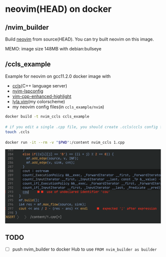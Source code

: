# neovim(HEAD) on docker 

## /nvim\_builder

Build [neovim](https://github.com/neovim/neovim) from source(HEAD).
You can try built neovim on this image.

MEMO: image size 148MB with debian:bullseye

## /ccls\_example

Example for neovim on gcc11.2.0 docker image with
- [ccls](https://github.com/MaskRay/ccls)(C++ language server)
- [nvim-lspconfig](https://github.com/neovim/nvim-lspconfig)
- [vim-cpp-enhanced-highlight](https://github.com/octol/vim-cpp-enhanced-highlight)
- [lyla.vim](https://github.com/niuez/lyla.vim)(my colorscheme)
- my neovim config files(in `ccls_example/nvim`)

```sh
docker build -t nvim_ccls ccls_example

# if you edit a single .cpp file, you should create .ccls(ccls config file)
touch .ccls

docker run -it --rm -v "$PWD":/content nvim_ccls 1.cpp
```

![screenshot](./ccls_example_ss.png)

## TODO

- [ ] push nvim\_builder to docker Hub to use `FROM nvim_builder as builder`
